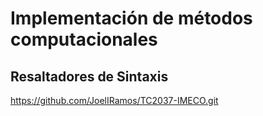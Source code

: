 # Implementación de métodos computacionales
## Resaltadores de Sintaxis
https://github.com/JoelIRamos/TC2037-IMECO.git
